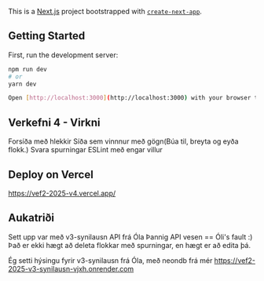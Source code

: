 This is a [Next.js](https://nextjs.org) project bootstrapped with [`create-next-app`](https://nextjs.org/docs/app/api-reference/cli/create-next-app).

## Getting Started

First, run the development server:

```bash
npm run dev
# or
yarn dev

Open [http://localhost:3000](http://localhost:3000) with your browser to see the result with the env file preferably
```

## Verkefni 4 - Virkni
Forsíða með hlekkir
Síða sem vinnnur með gögn(Búa til, breyta og eyða flokk.)
Svara spurningar
ESLint með engar villur

## Deploy on Vercel
https://vef2-2025-v4.vercel.app/

## Aukatriði

Sett upp var með v3-synilausn API frá Óla
Þannig API vesen == Óli's fault :)
Það er ekki hægt að deleta flokkar með spurningar, en hægt er að edita þá.

Ég setti hýsingu fyrir v3-synilausn frá Óla, með neondb frá mér
https://vef2-2025-v3-synilausn-vjxh.onrender.com
